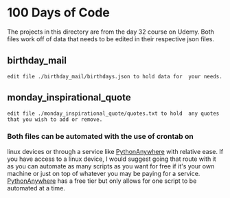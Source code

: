 # 100 Days of Code

The projects in this directory are from the day 32 course on 
Udemy. Both files work off of data that needs to be edited in
their respective json files. 

## birthday_mail
``edit file ./birthday_mail/birthdays.json to hold data for 
your needs. ``

## monday_inspirational_quote
``edit file ./monday_inspirational_quote/quotes.txt to hold 
any quotes that you wish to add or remove.``

### Both files can be automated with the use of crontab on 
linux devices or through a service like [PythonAnywhere](https://www.pythonanywhere.com)
with relative ease. If you have access to a linux device, I 
would suggest going that route with it as you can automate
as many scripts as you want for free if it's your own machine 
or just on top of whatever you may be paying for a service. 
[PythonAnywhere](https://www.pythonanywhere.com) has a free
tier but only allows for one script to be automated at a time.
